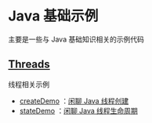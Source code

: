 # Java 基础示例
主要是一些与 Java 基础知识相关的示例代码

## [Threads](src/main/java/com/windcoder/threads)
线程相关示例
- [createDemo](src/main/java/com/windcoder/threads/platform/createDemo) ：[闲聊 Java 线程创建](https://windcoder.com/xianliaojava-xianchengchuangjian)
- [stateDemo](src/main/java/com/windcoder/threads/platform/stateDemo) ：[闲聊 Java 线程生命周期](https://windcoder.com/xianliaojava-xianchengshengmingzhouqi)

